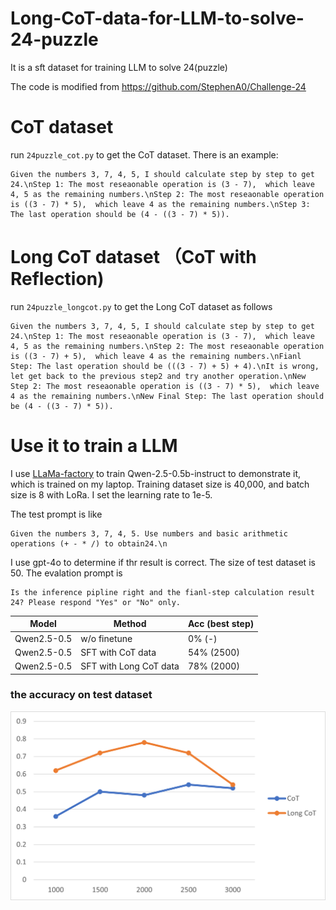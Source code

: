# Long-CoT-data-for-LLM-to-solve-24-puzzle

It is a sft dataset for  training LLM to solve 24(puzzle)

The code is modified from https://github.com/StephenA0/Challenge-24
# CoT dataset
run `24puzzle_cot.py` to get the CoT dataset.
There is an example:
```
Given the numbers 3, 7, 4, 5, I should calculate step by step to get 24.\nStep 1: The most reseaonable operation is (3 - 7),  which leave 4, 5 as the remaining numbers.\nStep 2: The most reseaonable operation is ((3 - 7) * 5),  which leave 4 as the remaining numbers.\nStep 3: The last operation should be (4 - ((3 - 7) * 5)).
```

# Long CoT dataset （CoT with Reflection)
run `24puzzle_longcot.py` to get the Long CoT dataset as follows
```
Given the numbers 3, 7, 4, 5, I should calculate step by step to get 24.\nStep 1: The most reseaonable operation is (3 - 7),  which leave 4, 5 as the remaining numbers.\nStep 2: The most reseaonable operation is ((3 - 7) + 5),  which leave 4 as the remaining numbers.\nFianl Step: The last operation should be (((3 - 7) + 5) + 4).\nIt is wrong, let get back to the previous step2 and try another operation.\nNew Step 2: The most reseaonable operation is ((3 - 7) * 5),  which leave 4 as the remaining numbers.\nNew Final Step: The last operation should be (4 - ((3 - 7) * 5)).
```

# Use it to train a LLM
I use [LLaMa-factory](https://github.com/hiyouga/LLaMA-Factory) to train Qwen-2.5-0.5b-instruct to demonstrate it, which is trained on my laptop.
Training dataset size is 40,000, and batch size is 8 with LoRa. I set the learning rate to 1e-5.

The test prompt is like
```
Given the numbers 3, 7, 4, 5. Use numbers and basic arithmetic operations (+ - * /) to obtain24.\n
```

I use gpt-4o to determine if thr result is correct. The size of test dataset is 50. The evalation prompt is
```
Is the inference pipline right and the fianl-step calculation result 24? Please respond "Yes" or "No" only.
```
Model	| Method	| Acc (best step)
---|---|---
Qwen2.5-0.5	| w/o finetune	| 0% (-)
Qwen2.5-0.5	| SFT with CoT data	| 54% (2500)
Qwen2.5-0.5	| SFT with Long CoT data	| 78% (2000)

### the accuracy on test dataset
![metrics](compare.png) 

